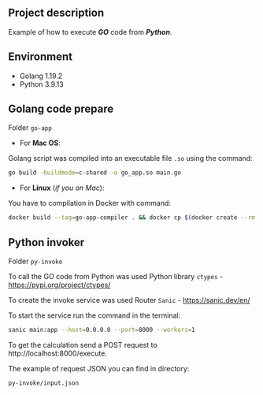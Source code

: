 ## Project description

Example of how to execute **_GO_** code from **_Python_**.

## Environment

- Golang 1.19.2
- Python 3.9.13

## Golang code prepare

Folder `go-app`

 - For **Mac OS**:

Golang script was compiled into an executable file `.so` using the command:

```bash
go build -buildmode=c-shared -o go_app.so main.go
```

- For **Linux** (_if you on Mac_):

You have to compilation in Docker with command:
```bash
docker build --tag=go-app-compiler . && docker cp $(docker create --rm go-app-compiler):app/go_app_linux.so go_app_linux.so
```

## Python invoker

Folder `py-invoke`

To call the GO code from Python was used Python library `ctypes` - https://pypi.org/project/ctypes/

To create the invoke service was used Router `Sanic` - https://sanic.dev/en/

To start the service run the command in the terminal:

```bash
sanic main:app --host=0.0.0.0 --port=8000 --workers=1
```

To get the calculation send a POST request to http://localhost:8000/execute. 

The example of request JSON you can find in directory:
```bash
py-invoke/input.json
```